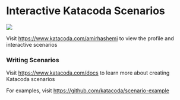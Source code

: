 # Interactive Katacoda Scenarios

[![](http://shields.katacoda.com/katacoda/amirhashemi/count.svg)](https://www.katacoda.com/amirhashemi "Get your profile on Katacoda.com")

Visit https://www.katacoda.com/amirhashemi to view the profile and interactive scenarios

### Writing Scenarios
Visit https://www.katacoda.com/docs to learn more about creating Katacoda scenarios

For examples, visit https://github.com/katacoda/scenario-example
